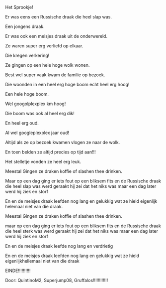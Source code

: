 Het Sprookje!

Er was eens een Russische draak die heel slap was.

Een jongens draak.

Er was ook een meisjes draak uit de onderwereld.

Ze waren super erg verliefd op elkaar.

Die kregen verkering!

Ze gingen op een hele hoge wolk wonen.

Best wel super vaak kwam de familie op bezoek.

Die woonden in een heel erg hoge boom echt heel erg hoog!

Een hele hoge boom.

Wel googolplexplex km hoog!

Die boom was ook al heel erg dik!

En heel erg oud.

Al wel googleplexplex jaar oud!

Altijd als ze op bezoek kwamen vlogen ze naar de wolk.

En toen belden ze altijd precies op tijd aan!!!

Het stelletje vonden ze heel erg leuk.

Meestal Gingen ze draken koffie of slashen thee drinken.

Maar op een dag ging er iets fout op een bliksem fits en de Russische draak die heel slap was werd geraakt hij zei dat het niks was maar een dag later werd hij ziek en storf  

En en de meisjes draak leefden nog lang en gelukkig wat ze hield eigenlijk helemaal niet van die draak. 

Meestal Gingen ze draken koffie of slashen thee drinken.

maar op een dag ging er iets fout op een bliksem fits en de Russische draak die heel sterk was werd  geraakt hij zei dat het niks was maar een dag later werd hij ziek en storf  

En en de meisjes draak leefde nog lang en verdrietig 

En en de meisjes draak leefden nog lang en gelukkig wat ze hield eigenlijkhellemaal niet van die draak 

EINDE!!!!!!!!!!

Door: QuintinoM2, Superjump08, Gruffalos!!!!!!!!!!!!
